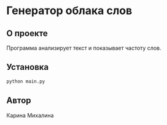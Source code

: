 # Генератор облака слов

## О проекте
Программа анализирует текст и показывает частоту слов.

## Установка
```bash
python main.py
```

## Автор
Карина Михалина
